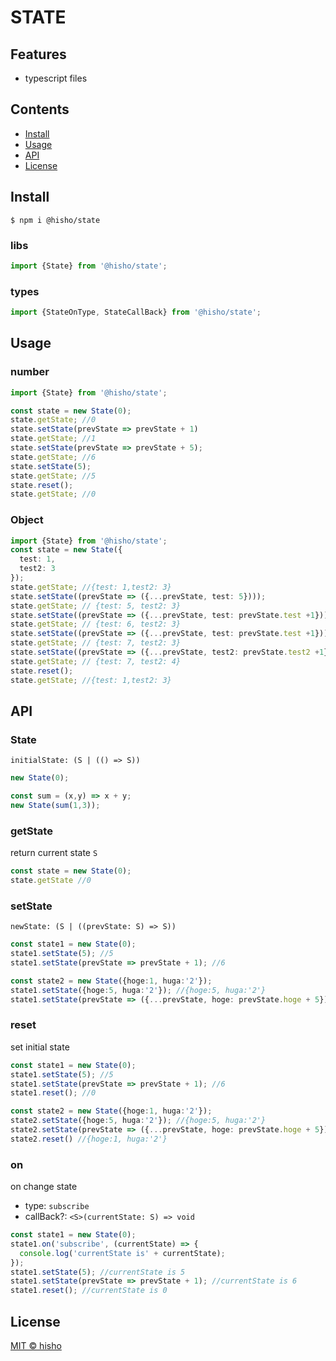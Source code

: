# STATE

## Features
- typescript files

## Contents

- [Install](#install)
- [Usage](#usage)
- [API](#api)
- [License](#license)

## Install

```shell script
$ npm i @hisho/state
```

### libs

```typescript
import {State} from '@hisho/state';
```

### types

```typescript
import {StateOnType, StateCallBack} from '@hisho/state';
```

## Usage

### number

```typescript
import {State} from '@hisho/state';

const state = new State(0);
state.getState; //0
state.setState(prevState => prevState + 1)
state.getState; //1
state.setState(prevState => prevState + 5);
state.getState; //6
state.setState(5);
state.getState; //5
state.reset();
state.getState; //0
```

### Object

```typescript
import {State} from '@hisho/state';
const state = new State({
  test: 1,
  test2: 3
});
state.getState; //{test: 1,test2: 3}
state.setState((prevState => ({...prevState, test: 5})));
state.getState; // {test: 5, test2: 3}
state.setState((prevState => ({...prevState, test: prevState.test +1})));
state.getState; // {test: 6, test2: 3}
state.setState((prevState => ({...prevState, test: prevState.test +1})));
state.getState; // {test: 7, test2: 3}
state.setState((prevState => ({...prevState, test2: prevState.test2 +1})));
state.getState; // {test: 7, test2: 4}
state.reset();
state.getState; //{test: 1,test2: 3}
```

## API

### State
`initialState: (S | (() => S))`
```typescript
new State(0);

const sum = (x,y) => x + y;
new State(sum(1,3));
```

### getState
return current state `S`
```typescript
const state = new State(0);
state.getState //0
```

### setState
`newState: (S | ((prevState: S) => S))`
```typescript
const state1 = new State(0);
state1.setState(5); //5
state1.setState(prevState => prevState + 1); //6

const state2 = new State({hoge:1, huga:'2'});
state1.setState({hoge:5, huga:'2'}); //{hoge:5, huga:'2'}
state1.setState(prevState => ({...prevState, hoge: prevState.hoge + 5})); //{hoge:10, huga:'2'}
```

### reset
set initial state
```typescript
const state1 = new State(0);
state1.setState(5); //5
state1.setState(prevState => prevState + 1); //6
state1.reset(); //0

const state2 = new State({hoge:1, huga:'2'});
state2.setState({hoge:5, huga:'2'}); //{hoge:5, huga:'2'}
state2.setState(prevState => ({...prevState, hoge: prevState.hoge + 5})); //{hoge:10, huga:'2'}
state2.reset() //{hoge:1, huga:'2'}
```

### on
on change state
- type: `subscribe`
- callBack?: `<S>(currentState: S) => void`

```typescript
const state1 = new State(0);
state1.on('subscribe', (currentState) => {
  console.log('currentState is' + currentState);
});
state1.setState(5); //currentState is 5
state1.setState(prevState => prevState + 1); //currentState is 6
state1.reset(); //currentState is 0
```


## License

[MIT © hisho](./LICENSE)
